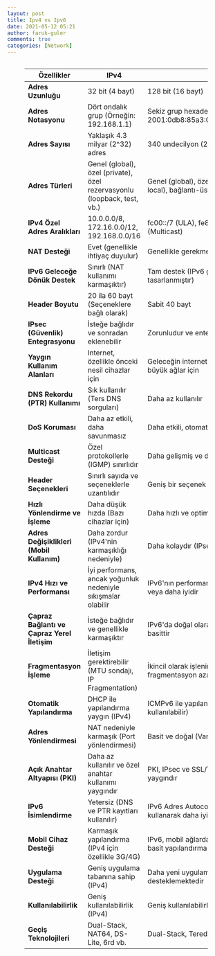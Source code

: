```yaml
---
layout: post
title: Ipv4 vs Ipv6
date: 2021-05-12 05:21
author: faruk-guler
comments: true
categories: [Network]
---
```

<!-- wp:image {"id":9350,"sizeSlug":"large","linkDestination":"none"} -->
<figure class="wp-block-image size-large"><img src="https://farukguler.com/assets/post_images/ipv4-vs-ipv6.png?w=500" alt="" class="wp-image-9350" /></figure>
<!-- /wp:image -->

<!-- wp:table -->
<figure class="wp-block-table"><table><thead><tr><th>Özellikler</th><th>IPv4</th><th>IPv6</th></tr></thead><tbody><tr><td><strong>Adres Uzunluğu</strong></td><td>32 bit (4 bayt)</td><td>128 bit (16 bayt)</td></tr><tr><td><strong>Adres Notasyonu</strong></td><td>Dört ondalık grup (Örneğin: 192.168.1.1)</td><td>Sekiz grup hexadecimal (Örneğin: 2001:0db8:85a3:0000:0000:8a2e:0370:7334)</td></tr><tr><td><strong>Adres Sayısı</strong></td><td>Yaklaşık 4.3 milyar (2^32) adres</td><td>340 undecilyon (2^128) adres</td></tr><tr><td><strong>Adres Türleri</strong></td><td>Genel (global), özel (private), özel rezervasyonlu (loopback, test, vb.)</td><td>Genel (global), özel (ULA), bağlantı yerel (link-local), bağlantı-üstü (site-local), multicast vb.</td></tr><tr><td><strong>IPv4 Özel Adres Aralıkları</strong></td><td>10.0.0.0/8, 172.16.0.0/12, 192.168.0.0/16</td><td>fc00::/7 (ULA), fe80::/10 (Link-Local), ff00::/8 (Multicast)</td></tr><tr><td><strong>NAT Desteği</strong></td><td>Evet (genellikle ihtiyaç duyulur)</td><td>Genellikle gerekmez (Adres bolluğu)</td></tr><tr><td><strong>IPv6 Geleceğe Dönük Destek</strong></td><td>Sınırlı (NAT kullanımı karmaşıktır)</td><td>Tam destek (IPv6 geleceğe dönük olarak tasarlanmıştır)</td></tr><tr><td><strong>Header Boyutu</strong></td><td>20 ila 60 bayt (Seçeneklere bağlı olarak)</td><td>Sabit 40 bayt</td></tr><tr><td><strong>IPsec (Güvenlik) Entegrasyonu</strong></td><td>İsteğe bağlıdır ve sonradan eklenebilir</td><td>Zorunludur ve entegre edilmiştir</td></tr><tr><td><strong>Yaygın Kullanım Alanları</strong></td><td>Internet, özellikle önceki nesil cihazlar için</td><td>Geleceğin internet altyapısı, özellikle IoT ve büyük ağlar için</td></tr><tr><td><strong>DNS Rekordu (PTR) Kullanımı</strong></td><td>Sık kullanılır (Ters DNS sorguları)</td><td>Daha az kullanılır</td></tr><tr><td><strong>DoS Koruması</strong></td><td>Daha az etkili, daha savunmasız</td><td>Daha etkili, otomatik olarak entegre edilmiş</td></tr><tr><td><strong>Multicast Desteği</strong></td><td>Özel protokollerle (IGMP) sınırlıdır</td><td>Daha gelişmiş ve doğal olarak entegre edilmiş</td></tr><tr><td><strong>Header Seçenekleri</strong></td><td>Sınırlı sayıda ve seçeneklerle uzantılıdır</td><td>Geniş bir seçenek yelpazesi ile daha esnek</td></tr><tr><td><strong>Hızlı Yönlendirme ve İşleme</strong></td><td>Daha düşük hızda (Bazı cihazlar için)</td><td>Daha hızlı ve optimize edilmiş</td></tr><tr><td><strong>Adres Değişiklikleri (Mobil Kullanım)</strong></td><td>Daha zordur (IPv4'nin karmaşıklığı nedeniyle)</td><td>Daha kolaydır (IPsec ve Mobil IPv6 ile entegre)</td></tr><tr><td><strong>IPv4 Hızı ve Performansı</strong></td><td>İyi performans, ancak yoğunluk nedeniyle sıkışmalar olabilir</td><td>IPv6'nın performansı genellikle IPv4'e benzer veya daha iyidir</td></tr><tr><td><strong>Çapraz Bağlantı ve Çapraz Yerel İletişim</strong></td><td>İsteğe bağlıdır ve genellikle karmaşıktır</td><td>IPv6'da doğal olarak entegre edilmiştir ve daha basittir</td></tr><tr><td><strong>Fragmentasyon İşleme</strong></td><td>İletişim gerektirebilir (MTU sondajı, IP Fragmentation)</td><td>İkincil olarak işlenir (MTU iletimi ve fragmentasyon azalır)</td></tr><tr><td><strong>Otomatik Yapılandırma</strong></td><td>DHCP ile yapılandırma yaygın (IPv4)</td><td>ICMPv6 ile yapılandırma (DHCPv6 de kullanılabilir)</td></tr><tr><td><strong>Adres Yönlendirmesi</strong></td><td>NAT nedeniyle karmaşık (Port yönlendirmesi)</td><td>Basit ve doğal (Var olan adres alanı yeterli)</td></tr><tr><td><strong>Açık Anahtar Altyapısı (PKI)</strong></td><td>Daha az kullanılır ve özel anahtar kullanımı yaygındır</td><td>PKI, IPsec ve SSL/TLS için daha entegre ve yaygındır</td></tr><tr><td><strong>IPv6 İsimlendirme</strong></td><td>Yetersiz (DNS ve PTR kayıtları kullanılır)</td><td>IPv6 Adres Autoconfiguration ve DNS kullanarak daha iyidir</td></tr><tr><td><strong>Mobil Cihaz Desteği</strong></td><td>Karmaşık yapılandırma (IPv4 için özellikle 3G/4G)</td><td>IPv6, mobil ağlarda daha iyi desteklenir ve daha basit yapılandırma</td></tr><tr><td><strong>Uygulama Desteği</strong></td><td>Geniş uygulama tabanına sahip (IPv4)</td><td>Daha yeni uygulamalar ve hizmetler IPv6'yı desteklemektedir</td></tr><tr><td><strong>Kullanılabilirlik</strong></td><td>Geniş kullanılabilirlik (IPv4)</td><td>Geniş kullanılabilirlik (IPv6)</td></tr><tr><td><strong>Geçiş Teknolojileri</strong></td><td>Dual-Stack, NAT64, DS-Lite, 6rd vb.</td><td>Dual-Stack, Teredo, 6to4, ISATAP, NAT64 vb.</td></tr></tbody></table></figure>
<!-- /wp:table -->
